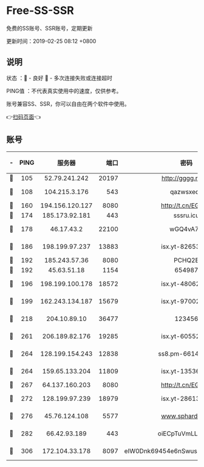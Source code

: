 # Free-SS-SSR

免费的SS账号、SSR账号，定期更新

更新时间：2019-02-25 08:12 +0800

## 说明

状态     ：🙂 - 良好 🙁 - 多次连接失败或连接超时

PING值   ：不代表真实使用中的速度，仅供参考。

账号兼容SS、SSR，你可以自由在两个软件中使用。

👉[扫码页面](https://liesauer.github.io/free-ss-ssr.github.io/)👈

## 账号

|-|PING|服务器|端口|密码|加密方式|区域|
|:----:|:----:|:-----:|-----:|:----:|:----:|:----:|
|🙂|105|52.79.241.242|20197|http://gggg.rocks|chacha20|KR|
|🙂|108|104.215.3.176|543|qazwsxedc|aes-256-gcm|JP|
|🙂|160|194.156.120.127|8080|http://t.cn/EGJIyrl|rc4-md5|RU|
|🙂|174|185.173.92.181|443|sssru.icu|rc4-md5|RU|
|🙂|178|46.17.43.2|22100|wGQ4vA7D|aes-256-gcm|RU|
|🙂|186|198.199.97.237|13883|isx.yt-82653144|aes-256-cfb|US|
|🙂|192|185.243.57.36|8080|PCHQ2E|rc4-md5|US|
|🙂|192|45.63.51.18|1154|654987|chacha20|US|
|🙂|196|198.199.100.178|18572|isx.yt-48062937|aes-256-cfb|US|
|🙂|199|162.243.134.187|15679|isx.yt-97002666|aes-256-cfb|US|
|🙂|218|204.10.89.10|36477|123456|aes-256-cfb|US|
|🙂|261|206.189.82.176|19285|isx.yt-60552819|aes-256-cfb|SG|
|🙂|264|128.199.154.243|12838|ss8.pm-66149074|aes-256-cfb|SG|
|🙂|264|159.65.133.204|11809|isx.yt-13536858|aes-256-cfb|SG|
|🙂|267|64.137.160.203|8080|http://t.cn/EGJIyrl|rc4-md5|CA|
|🙂|272|128.199.97.239|18979|isx.yt-28613009|aes-256-cfb|SG|
|🙂|276|45.76.124.108|5577|www.sphard.com|aes-256-cfb|AU|
|🙂|282|66.42.93.189|443|oiECpTuVmLLxk4Ts|aes-256-cfb|US|
|🙂|306|172.104.33.178|8097|eIW0Dnk69454e6nSwuspv9DmS201tQ0D|aes-256-cfb|SG|
